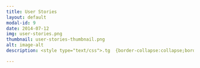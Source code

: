 ```yaml
---
title: User Stories
layout: default
modal-id: 9
date: 2014-07-12
img: user-stories.png
thumbnail: user-stories-thumbnail.png
alt: image-alt
description: <style type="text/css">.tg  {border-collapse:collapse;border-spacing:0;} .tg td{border-color:black;border-style:solid;border-width:1px;font-family:Arial, sans-serif;font-size:14px; overflow:hidden;padding:10px 5px;word-break:normal;} .tg th{border-color:black;border-style:solid;border-width:1px;font-family:Arial, sans-serif;font-size:14px; font-weight:normal;overflow:hidden;padding:10px 5px;word-break:normal;} .tg .tg-0lax{text-align:left;vertical-align:top} </style><table class="tg"><thead><tr><th class="tg-0lax">As ...</th><th class="tg-0lax">I want to ...</th><th class="tg-0lax">In order to ..</th></tr></thead><tbody><tr><td class="tg-0lax">Recorder</td><td class="tg-0lax">Record the track with my favorite app</td><td class="tg-0lax">be more productive</td></tr><tr><td class="tg-0lax">Recorder</td><td class="tg-0lax">be able to adjust the generated roadbook</td><td class="tg-0lax">add more details for navigation</td></tr><tr><td class="tg-0lax">Organizer</td><td class="tg-0lax">have a custom price plan</td><td class="tg-0lax">match my volume</td></tr></tbody></table>

---
```

